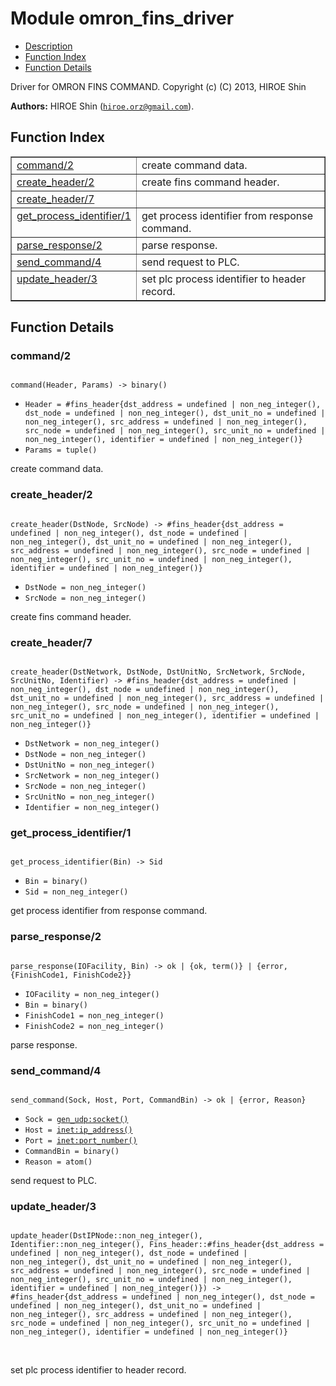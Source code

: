 

# Module omron_fins_driver #
* [Description](#description)
* [Function Index](#index)
* [Function Details](#functions)



Driver for OMRON FINS COMMAND.
Copyright (c) (C) 2013, HIROE Shin

__Authors:__ HIROE Shin ([`hiroe.orz@gmail.com`](mailto:hiroe.orz@gmail.com)).
<a name="index"></a>

## Function Index ##


<table width="100%" border="1" cellspacing="0" cellpadding="2" summary="function index"><tr><td valign="top"><a href="#command-2">command/2</a></td><td>create command data.</td></tr><tr><td valign="top"><a href="#create_header-2">create_header/2</a></td><td>create fins command header.</td></tr><tr><td valign="top"><a href="#create_header-7">create_header/7</a></td><td></td></tr><tr><td valign="top"><a href="#get_process_identifier-1">get_process_identifier/1</a></td><td>get process identifier from response command.</td></tr><tr><td valign="top"><a href="#parse_response-2">parse_response/2</a></td><td>parse response.</td></tr><tr><td valign="top"><a href="#send_command-4">send_command/4</a></td><td>send request to PLC.</td></tr><tr><td valign="top"><a href="#update_header-3">update_header/3</a></td><td>set plc process identifier to header record.</td></tr></table>


<a name="functions"></a>

## Function Details ##

<a name="command-2"></a>

### command/2 ###


<pre><code>
command(Header, Params) -&gt; binary()
</code></pre>

<ul class="definitions"><li><code>Header = #fins_header{dst_address = undefined | non_neg_integer(), dst_node = undefined | non_neg_integer(), dst_unit_no = undefined | non_neg_integer(), src_address = undefined | non_neg_integer(), src_node = undefined | non_neg_integer(), src_unit_no = undefined | non_neg_integer(), identifier = undefined | non_neg_integer()}</code></li><li><code>Params = tuple()</code></li></ul>

create command data.
<a name="create_header-2"></a>

### create_header/2 ###


<pre><code>
create_header(DstNode, SrcNode) -&gt; #fins_header{dst_address = undefined | non_neg_integer(), dst_node = undefined | non_neg_integer(), dst_unit_no = undefined | non_neg_integer(), src_address = undefined | non_neg_integer(), src_node = undefined | non_neg_integer(), src_unit_no = undefined | non_neg_integer(), identifier = undefined | non_neg_integer()}
</code></pre>

<ul class="definitions"><li><code>DstNode = non_neg_integer()</code></li><li><code>SrcNode = non_neg_integer()</code></li></ul>

create fins command header.
<a name="create_header-7"></a>

### create_header/7 ###


<pre><code>
create_header(DstNetwork, DstNode, DstUnitNo, SrcNetwork, SrcNode, SrcUnitNo, Identifier) -&gt; #fins_header{dst_address = undefined | non_neg_integer(), dst_node = undefined | non_neg_integer(), dst_unit_no = undefined | non_neg_integer(), src_address = undefined | non_neg_integer(), src_node = undefined | non_neg_integer(), src_unit_no = undefined | non_neg_integer(), identifier = undefined | non_neg_integer()}
</code></pre>

<ul class="definitions"><li><code>DstNetwork = non_neg_integer()</code></li><li><code>DstNode = non_neg_integer()</code></li><li><code>DstUnitNo = non_neg_integer()</code></li><li><code>SrcNetwork = non_neg_integer()</code></li><li><code>SrcNode = non_neg_integer()</code></li><li><code>SrcUnitNo = non_neg_integer()</code></li><li><code>Identifier = non_neg_integer()</code></li></ul>


<a name="get_process_identifier-1"></a>

### get_process_identifier/1 ###


<pre><code>
get_process_identifier(Bin) -&gt; Sid
</code></pre>

<ul class="definitions"><li><code>Bin = binary()</code></li><li><code>Sid = non_neg_integer()</code></li></ul>

get process identifier from response command.
<a name="parse_response-2"></a>

### parse_response/2 ###


<pre><code>
parse_response(IOFacility, Bin) -&gt; ok | {ok, term()} | {error, {FinishCode1, FinishCode2}}
</code></pre>

<ul class="definitions"><li><code>IOFacility = non_neg_integer()</code></li><li><code>Bin = binary()</code></li><li><code>FinishCode1 = non_neg_integer()</code></li><li><code>FinishCode2 = non_neg_integer()</code></li></ul>

parse response.
<a name="send_command-4"></a>

### send_command/4 ###


<pre><code>
send_command(Sock, Host, Port, CommandBin) -&gt; ok | {error, Reason}
</code></pre>

<ul class="definitions"><li><code>Sock = <a href="gen_udp.md#type-socket">gen_udp:socket()</a></code></li><li><code>Host = <a href="inet.md#type-ip_address">inet:ip_address()</a></code></li><li><code>Port = <a href="inet.md#type-port_number">inet:port_number()</a></code></li><li><code>CommandBin = binary()</code></li><li><code>Reason = atom()</code></li></ul>

send request to PLC.
<a name="update_header-3"></a>

### update_header/3 ###


<pre><code>
update_header(DstIPNode::non_neg_integer(), Identifier::non_neg_integer(), Fins_header::#fins_header{dst_address = undefined | non_neg_integer(), dst_node = undefined | non_neg_integer(), dst_unit_no = undefined | non_neg_integer(), src_address = undefined | non_neg_integer(), src_node = undefined | non_neg_integer(), src_unit_no = undefined | non_neg_integer(), identifier = undefined | non_neg_integer()}) -&gt; #fins_header{dst_address = undefined | non_neg_integer(), dst_node = undefined | non_neg_integer(), dst_unit_no = undefined | non_neg_integer(), src_address = undefined | non_neg_integer(), src_node = undefined | non_neg_integer(), src_unit_no = undefined | non_neg_integer(), identifier = undefined | non_neg_integer()}
</code></pre>
<br />

set plc process identifier to header record.
